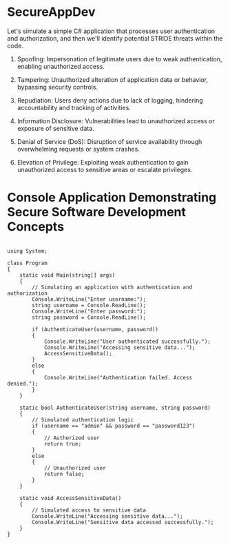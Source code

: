 # SecureAppDev

Let's simulate a simple C# application that processes user authentication and authorization, and then we'll identify potential STRIDE threats within the code.

1. Spoofing: Impersonation of legitimate users due to weak authentication, enabling unauthorized access.

2. Tampering: Unauthorized alteration of application data or behavior, bypassing security controls.

3. Repudiation: Users deny actions due to lack of logging, hindering accountability and tracking of activities.

4. Information Disclosure: Vulnerabilities lead to unauthorized access or exposure of sensitive data.

5. Denial of Service (DoS): Disruption of service availability through overwhelming requests or system crashes.

6. Elevation of Privilege: Exploiting weak authentication to gain unauthorized access to sensitive areas or escalate privileges.

# Console Application Demonstrating Secure Software Development Concepts

```

using System;

class Program
{
    static void Main(string[] args)
    {
        // Simulating an application with authentication and authorization
        Console.WriteLine("Enter username:");
        string username = Console.ReadLine();
        Console.WriteLine("Enter password:");
        string password = Console.ReadLine();

        if (AuthenticateUser(username, password))
        {
            Console.WriteLine("User authenticated successfully.");
            Console.WriteLine("Accessing sensitive data...");
            AccessSensitiveData();
        }
        else
        {
            Console.WriteLine("Authentication failed. Access denied.");
        }
    }

    static bool AuthenticateUser(string username, string password)
    {
        // Simulated authentication logic
        if (username == "admin" && password == "password123")
        {
            // Authorized user
            return true;
        }
        else
        {
            // Unauthorized user
            return false;
        }
    }

    static void AccessSensitiveData()
    {
        // Simulated access to sensitive data
        Console.WriteLine("Accessing sensitive data...");
        Console.WriteLine("Sensitive data accessed successfully.");
    }
}




```
